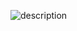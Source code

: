 ![description](https://user-images.githubusercontent.com/66852175/109749620-021bd500-7ba9-11eb-97f1-f6d569b9aa24.png)